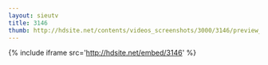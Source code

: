 ```yaml
---
layout: sieutv
title: 3146
thumb: http://hdsite.net/contents/videos_screenshots/3000/3146/preview_360p.mp4.jpg
---
```

{% include iframe src='http://hdsite.net/embed/3146' %}
 
